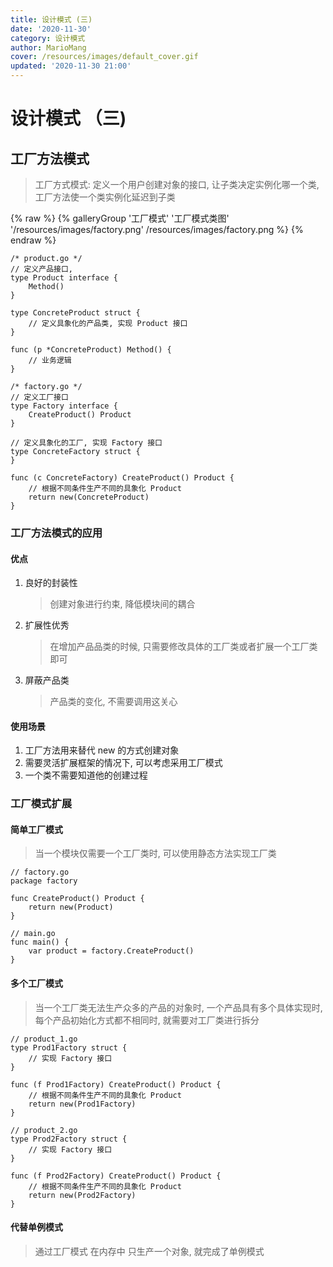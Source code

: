 ```yaml
---
title: 设计模式 (三)
date: '2020-11-30'
category: 设计模式
author: MarioMang
cover: /resources/images/default_cover.gif
updated: '2020-11-30 21:00'
---
```


# 设计模式 （三)

## 工厂方法模式
> 工厂方式模式: 定义一个用户创建对象的接口, 让子类决定实例化哪一个类, 工厂方法使一个类实例化延迟到子类

<div class="gallery-group-main">
{% raw %}
{% galleryGroup '工厂模式' '工厂模式类图' '/resources/images/factory.png' /resources/images/factory.png %}
{% endraw %}
</div>

``` Golang
/* product.go */
// 定义产品接口,
type Product interface {
	Method()
}

type ConcreteProduct struct {
	// 定义具象化的产品类, 实现 Product 接口
}

func (p *ConcreteProduct) Method() {
	// 业务逻辑
}
```

``` Golang
/* factory.go */
// 定义工厂接口
type Factory interface {
	CreateProduct() Product
}

// 定义具象化的工厂, 实现 Factory 接口
type ConcreteFactory struct {
}

func (c ConcreteFactory) CreateProduct() Product {
	// 根据不同条件生产不同的具象化 Product
	return new(ConcreteProduct)
}

```


### 工厂方法模式的应用

#### 优点

1. 良好的封装性
	> 创建对象进行约束, 降低模块间的耦合
2. 扩展性优秀
	> 在增加产品品类的时候, 只需要修改具体的工厂类或者扩展一个工厂类即可
3. 屏蔽产品类
	> 产品类的变化, 不需要调用这关心 

#### 使用场景	

1. 工厂方法用来替代 new 的方式创建对象
2. 需要灵活扩展框架的情况下, 可以考虑采用工厂模式
3. 一个类不需要知道他的创建过程

### 工厂模式扩展

#### 简单工厂模式
> 当一个模块仅需要一个工厂类时, 可以使用静态方法实现工厂类
``` Golang
// factory.go
package factory

func CreateProduct() Product {
	return new(Product)
}

```
``` Golang
// main.go
func main() {
	var product = factory.CreateProduct()
}
```

#### 多个工厂模式
> 当一个工厂类无法生产众多的产品的对象时, 一个产品具有多个具体实现时, 每个产品初始化方式都不相同时, 就需要对工厂类进行拆分
``` Golang
// product_1.go
type Prod1Factory struct {
	// 实现 Factory 接口
}

func (f Prod1Factory) CreateProduct() Product {
	// 根据不同条件生产不同的具象化 Product
	return new(Prod1Factory)
}
```
``` Golang
// product_2.go
type Prod2Factory struct {
	// 实现 Factory 接口
}

func (f Prod2Factory) CreateProduct() Product {
	// 根据不同条件生产不同的具象化 Product
	return new(Prod2Factory)
}
```


#### 代替单例模式
> 通过工厂模式 在内存中 只生产一个对象, 就完成了单例模式
